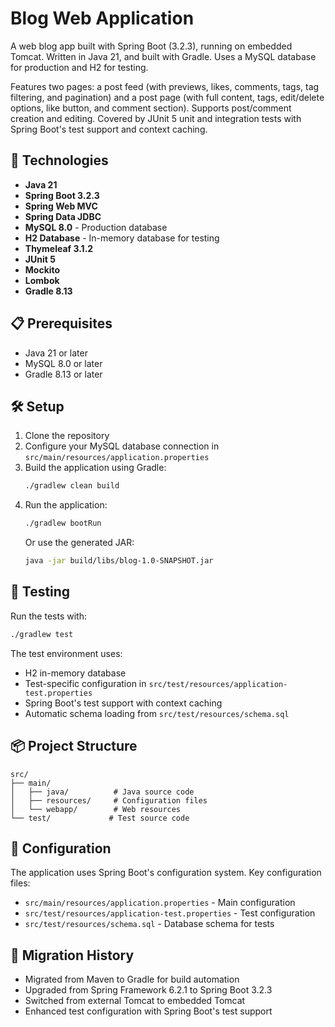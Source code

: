 # Blog Web Application

A web blog app built with Spring Boot (3.2.3), running on embedded Tomcat. Written in Java 21, and built with Gradle. Uses a MySQL database for production and H2 for testing.

Features two pages: a post feed (with previews, likes, comments, tags, tag filtering, and pagination) and a post page (with full content, tags, edit/delete options, like button, and comment section). Supports post/comment creation and editing. Covered by JUnit 5 unit and integration tests with Spring Boot's test support and context caching.

## 🚀 Technologies

- **Java 21**
- **Spring Boot 3.2.3**
- **Spring Web MVC**
- **Spring Data JDBC**
- **MySQL 8.0** - Production database
- **H2 Database** - In-memory database for testing
- **Thymeleaf 3.1.2**
- **JUnit 5**
- **Mockito**
- **Lombok**
- **Gradle 8.13**

## 📋 Prerequisites

- Java 21 or later
- MySQL 8.0 or later
- Gradle 8.13 or later

## 🛠️ Setup

1. Clone the repository
2. Configure your MySQL database connection in `src/main/resources/application.properties`
3. Build the application using Gradle:
   ```bash
   ./gradlew clean build
   ```
4. Run the application:
   ```bash
   ./gradlew bootRun
   ```
   Or use the generated JAR:
   ```bash
   java -jar build/libs/blog-1.0-SNAPSHOT.jar
   ```

## 🧪 Testing

Run the tests with:

```bash
./gradlew test
```

The test environment uses:
- H2 in-memory database
- Test-specific configuration in `src/test/resources/application-test.properties`
- Spring Boot's test support with context caching
- Automatic schema loading from `src/test/resources/schema.sql`

## 📦 Project Structure

```
src/
├── main/
│   ├── java/          # Java source code
│   ├── resources/     # Configuration files
│   └── webapp/        # Web resources
└── test/             # Test source code
```

## 🔧 Configuration

The application uses Spring Boot's configuration system. Key configuration files:
- `src/main/resources/application.properties` - Main configuration
- `src/test/resources/application-test.properties` - Test configuration
- `src/test/resources/schema.sql` - Database schema for tests

## 🔄 Migration History

- Migrated from Maven to Gradle for build automation
- Upgraded from Spring Framework 6.2.1 to Spring Boot 3.2.3
- Switched from external Tomcat to embedded Tomcat
- Enhanced test configuration with Spring Boot's test support